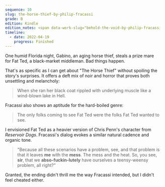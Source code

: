```yaml
---
sequence: 10
slug: the-horse-thief-by-philip-fracassi
grade: B
edition: Kindle
edition_notes: <span data-work-slug="behold-the-void-by-philip-fracassi">_Behold the Void_</span>, Lovecraft eZine Press, 2018
timeline:
  - date: 2022-04-19
    progress: Finished
---
```


One humid Florida night, Gabino, an aging horse thief, steals a prize mare for Fat Ted, a black-market middleman. Bad things happen.

<!-- end -->

That's as specific as I can get about "The Horse Thief" without spoiling the story's surprises. It offers a deft mix of noir and horror that proves both unsettling and melancholy:

> When she ran her black coat rippled with underlying muscle like a wind-blown lake in Hell.

Fracassi also shows an aptitude for the hard-boiled genre:

> The only folks coming to see Fat Ted were the folks Fat Ted wanted to see.

I envisioned Fat Ted as a heavier version of Chris Penn's character from <span data-imdb-id="tt0105236">_Reservoir Dogs_</span>. Fracassi's dialog evokes a similar natural cadence and organic tone.

> "Because all these scenarios have a problem, see, and that problem is that it leaves **me** with the **mess**. The mess and the heat. So, you see, **sir**, that we **abso-fuckin-lutely** have ourselves a teensy-weensy problem, all right?”

Granted, the ending didn't thrill me the way Fracassi intended, but I didn't feel cheated either.
